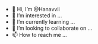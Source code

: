 - 👋 Hi, I’m @Hanavvii
- 👀 I’m interested in ...
- 🌱 I’m currently learning ...
- 💞️ I’m looking to collaborate on ...
- 📫 How to reach me ...

<!---
Hanavvii/Hanavvii is a ✨ special ✨ repository because its `README.md` (this file) appears on your GitHub profile.
You can click the Preview link to take a look at your changes.
--->
